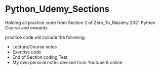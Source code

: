# Python_Udemy_Sections

Holding all practice code from Section 2 of Zero_To_Mastery 2021 Python Course and onwards.

practice code will include the following:
- Lecture/Course notes
- Exercise code
- End of Section coding Test
- My own persinal notes devised from Youtube & online
